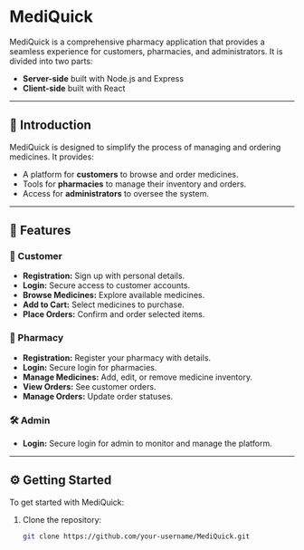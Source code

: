 # MediQuick

MediQuick is a comprehensive pharmacy application that provides a seamless experience for customers, pharmacies, and administrators. It is divided into two parts:
- **Server-side** built with Node.js and Express
- **Client-side** built with React

---

## 🚀 Introduction

MediQuick is designed to simplify the process of managing and ordering medicines. It provides:
- A platform for **customers** to browse and order medicines.
- Tools for **pharmacies** to manage their inventory and orders.
- Access for **administrators** to oversee the system.

---

## 🧩 Features

### 👥 Customer
- **Registration:** Sign up with personal details.
- **Login:** Secure access to customer accounts.
- **Browse Medicines:** Explore available medicines.
- **Add to Cart:** Select medicines to purchase.
- **Place Orders:** Confirm and order selected items.

### 🏪 Pharmacy
- **Registration:** Register your pharmacy with details.
- **Login:** Secure login for pharmacies.
- **Manage Medicines:** Add, edit, or remove medicine inventory.
- **View Orders:** See customer orders.
- **Manage Orders:** Update order statuses.

### 🛠️ Admin
- **Login:** Secure login for admin to monitor and manage the platform.

---

## ⚙️ Getting Started

To get started with MediQuick:

1. Clone the repository:
   ```bash
   git clone https://github.com/your-username/MediQuick.git
